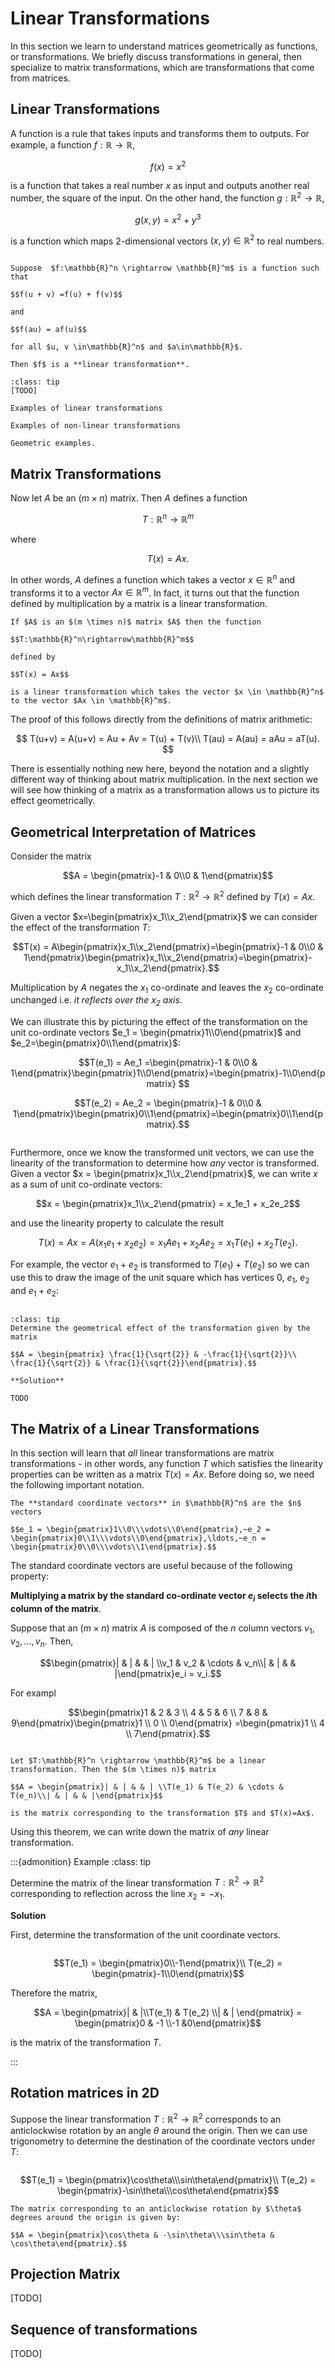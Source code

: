 # Linear Transformations

In this section we learn to understand matrices geometrically as functions, or transformations. We briefly discuss transformations in general, then specialize to matrix transformations, which are transformations that come from matrices.

## Linear Transformations

A function is a rule that takes inputs and transforms them to outputs. For example, a function $f:\mathbb{R}\rightarrow\mathbb{R}$,

$$f(x)=x^2$$

is a function that takes a real number $x$ as input and outputs another real number, the square of the input. On the other hand, the function $g:\mathbb{R}^2\rightarrow \mathbb{R}$,

$$g(x, y) = x^2 + y^3$$

is a function which maps 2-dimensional vectors $(x, y) \in \mathbb{R}^2$ to real numbers.

```{admonition} Definition

Suppose  $f:\mathbb{R}^n \rightarrow \mathbb{R}^m$ is a function such that

$$f(u + v) =f(u) + f(v)$$

and

$$f(au) = af(u)$$

for all $u, v \in\mathbb{R}^n$ and $a\in\mathbb{R}$.

Then $f$ is a **linear transformation**.
```

```{admonition} Examples
:class: tip
[TODO]

Examples of linear transformations

Examples of non-linear transformations

Geometric examples.
```

## Matrix Transformations

Now let $A$ be an $(m \times n)$ matrix. Then $A$ defines a function

$$T:\mathbb{R}^n\rightarrow\mathbb{R}^m$$

where

$$T(x) = Ax.$$

In other words, $A$ defines a function which takes a vector $x \in \mathbb{R}^n$ and transforms it to a vector $Ax \in \mathbb{R}^m$. In fact, it turns out that the function defined by multiplication by a matrix is a linear transformation.

```{admonition} Theorem
If $A$ is an $(m \times n)$ matrix $A$ then the function

$$T:\mathbb{R}^n\rightarrow\mathbb{R}^m$$

defined by

$$T(x) = Ax$$

is a linear transformation which takes the vector $x \in \mathbb{R}^n$ to the vector $Ax \in \mathbb{R}^m$.
```

The proof of this follows directly from the definitions of matrix arithmetic:

$$
T(u+v) = A(u+v) = Au + Av = T(u) + T(v)\\
T(au) = A(au) = aAu = aT(u).
$$

There is essentially nothing new here, beyond the notation and a slightly different way of thinking about matrix multiplication. In the next section we will see how thinking of a matrix as a transformation allows us to picture its effect geometrically.


## Geometrical Interpretation of Matrices

Consider the matrix

$$A = \begin{pmatrix}-1 & 0\\0 & 1\end{pmatrix}$$

which defines the linear transformation $T:\mathbb{R}^2 \rightarrow \mathbb{R}^2$ defined by $T(x) = Ax$.

Given a vector $x=\begin{pmatrix}x_1\\x_2\end{pmatrix}$ we can consider the effect of the transformation $T$:

$$T(x) = A\begin{pmatrix}x_1\\x_2\end{pmatrix}=\begin{pmatrix}-1 & 0\\0 & 1\end{pmatrix}\begin{pmatrix}x_1\\x_2\end{pmatrix}=\begin{pmatrix}-x_1\\x_2\end{pmatrix}.$$

Multiplication by $A$ negates the $x_1$ co-ordinate and leaves the $x_2$ co-ordinate unchanged i.e. *it reflects over the $x_2$ axis*.

We can illustrate this by picturing the effect of the transformation on the unit co-ordinate vectors $e_1 = \begin{pmatrix}1\\0\end{pmatrix}$ and $e_2=\begin{pmatrix}0\\1\end{pmatrix}$:

$$T(e_1) = Ae_1 =\begin{pmatrix}-1 & 0\\0 & 1\end{pmatrix}\begin{pmatrix}1\\0\end{pmatrix}=\begin{pmatrix}-1\\0\end{pmatrix} $$

$$T(e_2) = Ae_2 = \begin{pmatrix}-1 & 0\\0 & 1\end{pmatrix}\begin{pmatrix}0\\1\end{pmatrix}=\begin{pmatrix}0\\1\end{pmatrix}.$$

```{glue:} la_fig_1
```

Furthermore, once we know the transformed unit vectors, we can use the linearity of the transformation to determine how *any* vector is transformed. Given a vector $x = \begin{pmatrix}x_1\\x_2\end{pmatrix}$, we can write $x$ as a sum of unit co-ordinate vectors:

$$x = \begin{pmatrix}x_1\\x_2\end{pmatrix} = x_1e_1 + x_2e_2$$

and use the linearity property to calculate the result

$$T(x) = Ax = A(x_1e_1 + x_2e_2) = x_1Ae_1 + x_2Ae_2 = x_1T(e_1) + x_2T(e_2).$$

For example, the vector $e_1 + e_2$ is transformed to $T(e_1) + T(e_2)$ so we can use this to draw the image of the unit square which has vertices $0$, $e_1$, $e_2$ and $e_1 + e_2$:

```{glue:} la_fig_2
```

```{admonition} Example
:class: tip
Determine the geometrical effect of the transformation given by the matrix

$$A = \begin{pmatrix} \frac{1}{\sqrt{2}} & -\frac{1}{\sqrt{2}}\\ \frac{1}{\sqrt{2}} & \frac{1}{\sqrt{2}}\end{pmatrix}.$$

**Solution**

TODO

```

## The Matrix of a Linear Transformations

In this section will learn that *all* linear transformations are matrix transformations - in other words, any function $T$ which satisfies the linearity properties can be written as a matrix $T(x) = Ax$. Before doing so, we need the following important notation.

```{admonition} Definition
The **standard coordinate vectors** in $\mathbb{R}^n$ are the $n$ vectors

$$e_1 = \begin{pmatrix}1\\0\\\vdots\\0\end{pmatrix},~e_2 = \begin{pmatrix}0\\1\\\vdots\\0\end{pmatrix},\ldots,~e_n = \begin{pmatrix}0\\0\\\vdots\\1\end{pmatrix}.$$
```

The standard coordinate vectors are useful because of the following property:

**Multiplying a matrix by the standard co-ordinate vector $e_i$ selects the $i$th column of the matrix**.

Suppose that an $(m \times n)$ matrix $A$ is composed of the $n$ column vectors $v_1, v_2, \ldots, v_n$. Then,

$$\begin{pmatrix}| & | & & | \\v_1 & v_2 & \cdots & v_n\\| & | & & |\end{pmatrix}e_i = v_i.$$

For exampl

$$\begin{pmatrix}1 & 2 & 3 \\ 4 & 5 & 6 \\ 7 & 8 & 9\end{pmatrix}\begin{pmatrix}1 \\ 0 \\ 0\end{pmatrix} =\begin{pmatrix}1 \\ 4 \\ 7\end{pmatrix}.$$

```{admonition} Theorem

Let $T:\mathbb{R}^n \rightarrow \mathbb{R}^m$ be a linear transformation. Then the $(m \times n)$ matrix

$$A = \begin{pmatrix}| & | & & | \\T(e_1) & T(e_2) & \cdots & T(e_n)\\| & | & & |\end{pmatrix}$$

is the matrix corresponding to the transformation $T$ and $T(x)=Ax$.
```

Using this theorem, we can write down the matrix of *any* linear transformation.

:::{admonition} Example
:class: tip

Determine the matrix of the linear transformation $T:\mathbb{R}^2 \rightarrow \mathbb{R}^2$ corresponding to reflection across the line $x_2 = -x_1$.

**Solution**

First, determine the transformation of the unit coordinate vectors.

```{glue:} la_fig_3
```

$$T(e_1) = \begin{pmatrix}0\\-1\end{pmatrix}\\
T(e_2) = \begin{pmatrix}-1\\0\end{pmatrix}$$

Therefore the matrix,

$$A = \begin{pmatrix}| & |\\T(e_1) & T(e_2) \\| & | \end{pmatrix} = \begin{pmatrix}0 & -1 \\-1 &0\end{pmatrix}$$

is the matrix of the transformation $T$.

:::

## Rotation matrices in 2D

Suppose the linear transformation $T:\mathbb{R}^2 \rightarrow \mathbb{R}^2$ corresponds to an anticlockwise rotation by an angle $\theta$ around the origin. Then we can use trigonometry to determine the destination of the coordinate vectors under $T$:

```{glue:} la_fig_4
```

$$T(e_1) = \begin{pmatrix}\cos\theta\\\sin\theta\end{pmatrix}\\
T(e_2) = \begin{pmatrix}-\sin\theta\\\cos\theta\end{pmatrix}$$

```{admonition} Rotation Matrix
The matrix corresponding to an anticlockwise rotation by $\theta$ degrees around the origin is given by:

$$A = \begin{pmatrix}\cos\theta & -\sin\theta\\\sin\theta & \cos\theta\end{pmatrix}.$$

```

## Projection Matrix

[TODO]

## Sequence of transformations

[TODO]
